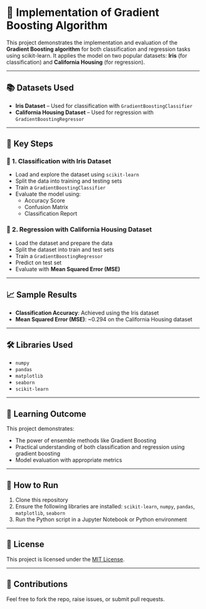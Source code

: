 # 🌲 Implementation of Gradient Boosting Algorithm

This project demonstrates the implementation and evaluation of the **Gradient Boosting algorithm** for both classification and regression tasks using scikit-learn. It applies the model on two popular datasets: **Iris** (for classification) and **California Housing** (for regression).

---

## 📚 Datasets Used

- **Iris Dataset** – Used for classification with `GradientBoostingClassifier`
- **California Housing Dataset** – Used for regression with `GradientBoostingRegressor`

---

## 📌 Key Steps

### 🔹 1. Classification with Iris Dataset
- Load and explore the dataset using `scikit-learn`
- Split the data into training and testing sets
- Train a `GradientBoostingClassifier`
- Evaluate the model using:
  - Accuracy Score
  - Confusion Matrix
  - Classification Report

### 🔹 2. Regression with California Housing Dataset
- Load the dataset and prepare the data
- Split the dataset into train and test sets
- Train a `GradientBoostingRegressor`
- Predict on test set
- Evaluate with **Mean Squared Error (MSE)**

---

## 📈 Sample Results

- **Classification Accuracy**: Achieved using the Iris dataset
- **Mean Squared Error (MSE)**: ~0.294 on the California Housing dataset

---

## 🛠️ Libraries Used

- `numpy`
- `pandas`
- `matplotlib`
- `seaborn`
- `scikit-learn`

---

## 🧠 Learning Outcome

This project demonstrates:
- The power of ensemble methods like Gradient Boosting
- Practical understanding of both classification and regression using gradient boosting
- Model evaluation with appropriate metrics

---

## 🚀 How to Run

1. Clone this repository
2. Ensure the following libraries are installed: `scikit-learn`, `numpy`, `pandas`, `matplotlib`, `seaborn`
3. Run the Python script in a Jupyter Notebook or Python environment

---

## 📄 License

This project is licensed under the [MIT License](LICENSE).

---

## 🤝 Contributions

Feel free to fork the repo, raise issues, or submit pull requests.

